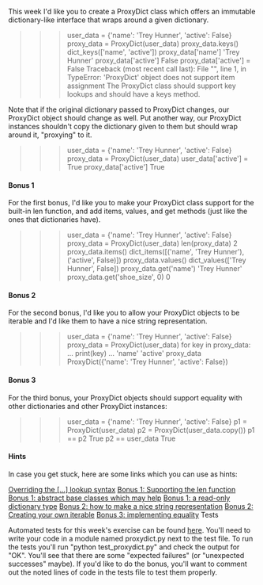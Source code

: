 This week I'd like you to create a ProxyDict class which offers an immutable dictionary-like interface that wraps around a given dictionary.

>>> user_data = {'name': 'Trey Hunner', 'active': False}
>>> proxy_data = ProxyDict(user_data)
>>> proxy_data.keys()
dict_keys(['name', 'active'])
>>> proxy_data['name']
'Trey Hunner'
>>> proxy_data['active']
False
>>> proxy_data['active'] = False
Traceback (most recent call last):
  File "<stdin>", line 1, in <module>
TypeError: 'ProxyDict' object does not support item assignment
The ProxyDict class should support key lookups and should have a keys method.

Note that if the original dictionary passed to ProxyDict changes, our ProxyDict object should change as well. Put another way, our ProxyDict instances shouldn't copy the dictionary given to them but should wrap around it, "proxying" to it.

>>> user_data = {'name': 'Trey Hunner', 'active': False}
>>> proxy_data = ProxyDict(user_data)
>>> user_data['active'] = True
>>> proxy_data['active']
True

#### Bonus 1

For the first bonus, I'd like you to make your ProxyDict class support for the built-in len function, and add items, values, and get methods (just like the ones that dictionaries have).

>>> user_data = {'name': 'Trey Hunner', 'active': False}
>>> proxy_data = ProxyDict(user_data)
>>> len(proxy_data)
2
>>> proxy_data.items()
dict_items([('name', 'Trey Hunner'), ('active', False)])
>>> proxy_data.values()
dict_values(['Trey Hunner', False])
>>> proxy_data.get('name')
'Trey Hunner'
>>> proxy_data.get('shoe_size', 0)
0
#### Bonus 2

For the second bonus, I'd like you to allow your ProxyDict objects to be iterable and I'd like them to have a nice string representation.

>>> user_data = {'name': 'Trey Hunner', 'active': False}
>>> proxy_data = ProxyDict(user_data)
>>> for key in proxy_data:
...     print(key)
...
'name'
'active'
>>> proxy_data
ProxyDict({'name': 'Trey Hunner', 'active': False})

#### Bonus 3

For the third bonus, your ProxyDict objects should support equality with other dictionaries and other ProxyDict instances:

>>> user_data = {'name': 'Trey Hunner', 'active': False}
>>> p1 = ProxyDict(user_data)
>>> p2 = ProxyDict(user_data.copy())
>>> p1 == p2
True
>>> p2 == user_data
True

#### Hints

In case you get stuck, here are some links which you can use as hints:

[Overriding the [...] lookup syntax](https://stackoverflow.com/a/27803404/2633215)
[Bonus 1: Supporting the len function](https://stackoverflow.com/questions/15114023/using-len-and-def-len-self-to-build-a-class)
[Bonus 1: abstract base classes which may help](https://docs.python.org/3/library/collections.abc.html#collections-abstract-base-classes)
[Bonus 1: a read-only dictionary type](https://docs.python.org/3/library/types.html#types.MappingProxyType)
[Bonus 2: how to make a nice string representation](https://www.pythonmorsels.com/topics/string-representations/)
[Bonus 2: Creating your own iterable](https://treyhunner.com/2018/06/how-to-make-an-iterator-in-python/#Generators_can_help_when_making_iterables_too)
[Bonus 3: implementing equality](https://stackoverflow.com/a/25176504/98187)
Tests

Automated tests for this week's exercise can be found [here](https://www.pythonmorsels.com/exercises/75e70eca18624b3dbf815daae3d8d361/tests/). You'll need to write your code in a module named proxydict.py next to the test file. To run the tests you'll run "python test_proxydict.py" and check the output for "OK". You'll see that there are some "expected failures" (or "unexpected successes" maybe). If you'd like to do the bonus, you'll want to comment out the noted lines of code in the tests file to test them properly.
